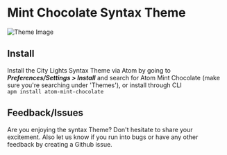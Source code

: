 #  Mint Chocolate Syntax Theme

![Theme Image](https://i.imgur.com/sdoAUGE.png)

## Install
Install the City Lights Syntax Theme via Atom by going to ***Preferences/Settings > Install*** and search for Atom Mint Chocolate (make sure you're searching under 'Themes'), or install through CLI <br/>
`apm install atom-mint-chocolate`

## Feedback/Issues
Are you enjoying the syntax Theme? Don't hesitate to share your excitement. Also let us know if you run into bugs or have any other feedback by creating a Github issue.
